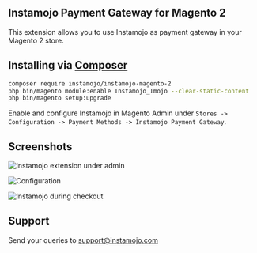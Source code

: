 ## Instamojo Payment Gateway for Magento 2

This extension allows you to use Instamojo as payment gateway in your Magento 2 store.

## Installing via [Composer](https://getcomposer.org/)

```bash
composer require instamojo/instamojo-magento-2
php bin/magento module:enable Instamojo_Imojo --clear-static-content
php bin/magento setup:upgrade
```

Enable and configure Instamojo in Magento Admin under `Stores -> Configuration -> Payment Methods -> Instamojo Payment Gateway`.

## Screenshots

![Instamojo extension under admin](http://i.imgur.com/uj2wMZ1.gifv)

![Configuration](http://i.imgur.com/ltxylh3.png)

![Instamojo during checkout](http://i.imgur.com/Ayw3MnC.png)


## Support

Send your queries to support@instamojo.com
